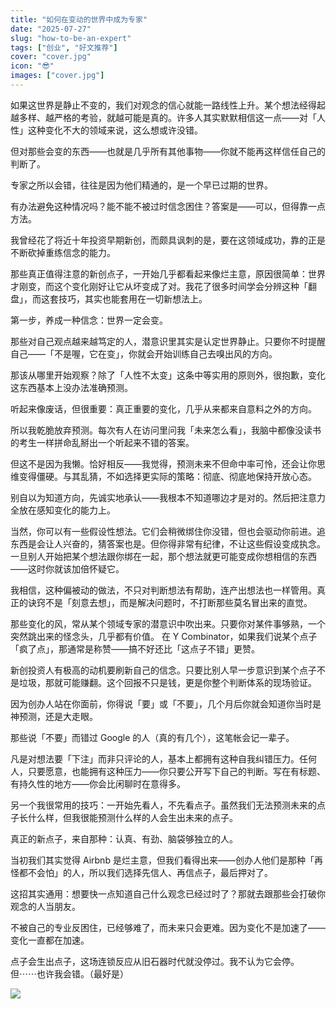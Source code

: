 ```yaml
---
title: "如何在变动的世界中成为专家"
date: "2025-07-27"
slug: "how-to-be-an-expert"
tags: ["创业", "好文推荐"]
cover: "cover.jpg"
icon: "😎"
images: ["cover.jpg"]
---
```

如果这世界是静止不变的，我们对观念的信心就能一路线性上升。某个想法经得起越多样、越严格的考验，就越可能是真的。许多人其实默默相信这一点——对「人性」这种变化不大的领域来说，这么想或许没错。



但对那些会变的东西——也就是几乎所有其他事物——你就不能再这样信任自己的判断了。



专家之所以会错，往往是因为他们精通的，是一个早已过期的世界。



有办法避免这种情况吗？能不能不被过时信念困住？答案是——可以，但得靠一点方法。



我曾经花了将近十年投资早期新创，而颇具讽刺的是，要在这领域成功，靠的正是不断砍掉重练信念的能力。



那些真正值得注意的新创点子，一开始几乎都看起来像烂主意，原因很简单：世界才刚变，而这个变化刚好让它从坏变成了对。我花了很多时间学会分辨这种「翻盘」，而这套技巧，其实也能套用在一切新想法上。



第一步，养成一种信念：世界一定会变。



那些对自己观点越来越笃定的人，潜意识里其实是认定世界静止。只要你不时提醒自己——「不是喔，它在变」，你就会开始训练自己去嗅出风的方向。



那该从哪里开始观察？除了「人性不太变」这条中等实用的原则外，很抱歉，变化这东西基本上没办法准确预测。



听起来像废话，但很重要：真正重要的变化，几乎从来都来自意料之外的方向。



所以我乾脆放弃预测。每次有人在访问里问我「未来怎么看」，我脑中都像没读书的考生一样拼命乱掰出一个听起来不错的答案。



但这不是因为我懒。恰好相反——我觉得，预测未来不但命中率可怜，还会让你思维变得僵硬。与其乱猜，不如选择更实际的策略：彻底、彻底地保持开放心态。



别自以为知道方向，先诚实地承认——我根本不知道哪边才是对的。然后把注意力全放在感知变化的能力上。



当然，你可以有一些假设性想法。它们会稍微绑住你没错，但也会驱动你前进。追东西是会让人兴奋的，猜答案也是。但你得非常有纪律，不让这些假设变成执念。
一旦别人开始把某个想法跟你绑在一起，那个想法就更可能变成你想相信的东西——这时你就该加倍怀疑它。



我相信，这种偏被动的做法，不只对判断想法有帮助，连产出想法也一样管用。真正的诀窍不是「刻意去想」，而是解决问题时，不打断那些莫名冒出来的直觉。



那些变化的风，常从某个领域专家的潜意识中吹出来。只要你对某件事够熟，一个突然跳出来的怪念头，几乎都有价值。
在 Y Combinator，如果我们说某个点子「疯了点」，那通常是称赞——搞不好还比「这点子不错」更赞。



新创投资人有极高的动机要刷新自己的信念。只要比别人早一步意识到某个点子不是垃圾，那就可能赚翻。这个回报不只是钱，更是你整个判断体系的现场验证。



因为创办人站在你面前，你得说「要」或「不要」，几个月后你就会知道你当时是神预测，还是大走眼。



那些说「不要」而错过 Google 的人（真的有几个），这笔帐会记一辈子。



凡是对想法要「下注」而非只评论的人，基本上都拥有这种自我纠错压力。任何人，只要愿意，也能拥有这种压力——你只要公开写下自己的判断。写在有标题、有持久性的地方——你会比闲聊时在意得多。



另一个我很常用的技巧：一开始先看人，不先看点子。虽然我们无法预测未来的点子长什么样，但我很能预测什么样的人会生出未来的点子。



真正的新点子，来自那种：认真、有劲、脑袋够独立的人。



当初我们其实觉得 Airbnb 是烂主意，但我们看得出来——创办人他们是那种「再怪都不会怕」的人，所以我们选择先信人、再信点子，最后押对了。



这招其实通用：想要快一点知道自己什么观念已经过时了？那就去跟那些会打破你观念的人当朋友。



不被自己的专业反困住，已经够难了，而未来只会更难。因为变化不是加速了——变化一直都在加速。



点子会生出点子，这场连锁反应从旧石器时代就没停过。我不认为它会停。
但⋯⋯也许我会错。（最好是）




![](https://prod-files-secure.s3.us-west-2.amazonaws.com/112d0858-5090-4d34-a606-b75eb8d65fd2/46476355-9cf3-4e99-9b7a-3531bc426380/1000202064.png?X-Amz-Algorithm=AWS4-HMAC-SHA256&X-Amz-Content-Sha256=UNSIGNED-PAYLOAD&X-Amz-Credential=ASIAZI2LB466RI6JMSVX%2F20251031%2Fus-west-2%2Fs3%2Faws4_request&X-Amz-Date=20251031T143744Z&X-Amz-Expires=3600&X-Amz-Security-Token=IQoJb3JpZ2luX2VjEE4aCXVzLXdlc3QtMiJHMEUCIBP%2FmTJVzLf8wsub5jIbRzkpoGnr82yNrWizPUafpGaWAiEA15jvwJ%2Bwg73S7icsYmShIDn8zP%2Bq5nPIvVBxw2VBpuYq%2FwMIFxAAGgw2Mzc0MjMxODM4MDUiDKr8pJwY6hZUxksROSrcA7W8s6mx4gHhD2drb2dqL%2BZu05QeddAPoGxRevnkdEECuoLDIJgadyk9HrFQzgcovNER%2BK6Lz2Ip6p7Okw3BB%2BpEpD4I%2BjHfEul3M%2BubnSYKW%2BqujeSMDgCrd8adjVLZf3h93M3xKnKrtd34Uk06uWnjKCgAv1KuvCmd7SCwZfE7xOZAQfl%2BB5cIqYXtLhtZ5OX87%2FMa6kjsqZlOMASkFtkNoQWgEDB5oC3YinorUH8FJmHAQeug2FaHvOGANg2ZjdLpRbKfCqKR4epRvI2DVnpjN8l6xcop1KFK8cv3bS5kon2YoBdJhzqBGGrONZTAUFdQb2nJWnpzeuZs%2BivoKw7q%2BZJ2Ex2dxzCawSYmW6nPS04HCqarSyieKQtvlkHMYWbS5KrvSkvqFXvnWxQQua3VrwOvfurAD1PAGwXOdmEhN8gS97314m96A2xY3gWegfIYE64Z193gB%2B5JGYuQOt0nmpXHaavkr9oLC9HSdOvxCH1vUEFzPACdJ3EZ2yqAL0dLFk5NiZ0tRg6aWz5skNS%2BTCB3bIXDx5jl0GsWye7DxJEjRIPPw%2BJqGCMcMG%2FRv6kx0umufk%2FopifXZaxgHlh%2F1V8i%2FcoF7Z2Gp5GeoHNi3hdeTHq%2Be3sw3df5MNr6ksgGOqUBH%2FkjKu%2BVkq6hvxjkEZsCuQRiZPEMhAWKr05hPnnXWsJHqljoSrmEy8jR%2B9wnw4%2FMFEWpJd4%2FJkURS3%2B18YNoURbJHcz5jRzOaz4H7fqLdbWR7XIurjfIkOhK%2BXf41%2BCvxwgrLjCSfa%2B3CpfvN600gq%2BX0fa5lmJUVT5t%2FXbosrq7cZ1P9V2RnhfcBUxiBnYdMEgIBTT4qb0rJrhk%2Fpl%2Bv5mCXTxX&X-Amz-Signature=0203e07bf672685fcb7da7ea6c7ed9942590811bfb6e431ac4a318707b09335d&X-Amz-SignedHeaders=host&x-amz-checksum-mode=ENABLED&x-id=GetObject)

